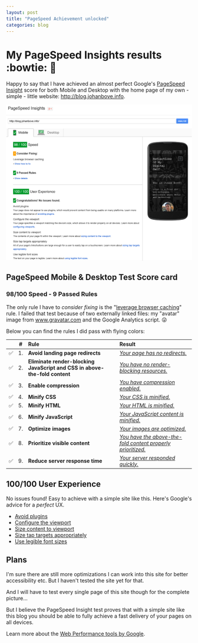 ```yaml
---
layout: post
title: "PageSpeed Achievement unlocked"
categories: blog
---
```


# My PageSpeed Insights results :bowtie: :triumph:

Happy to say that I have achieved an almost perfect Google's [PageSpeed Insight](https://developers.google.com/speed/pagespeed/insights/?url=blog.johanbove.info) score for both Mobile and Desktop with the home page of my own - simple - little website: http://blog.johanbove.info.

[![PageSpeed Insight score for the homepage of this site](/images/20150425-PageSpeedInsightsScore.png)](/images/20150425-PageSpeedInsightsScore.jpg)

## PageSpeed Mobile & Desktop Test Score card

### **98/100 Speed** - 9 Passed Rules

The only rule I have to *consider fixing* is the "[leverage browser caching](https://developers.google.com/speed/docs/insights/LeverageBrowserCaching)" rule. I failed that test because of two externally linked files: my "avatar" image from www.gravatar.com and the Google Analytics script. :stuck_out_tongue_winking_eye:

Below you can find the rules I did pass with flying colors:

| | # | Rule                         | Result                      |
|---|--|:-----------------------------|:----------------------------|
| :white_check_mark: | 1. | **Avoid landing page redirects** | [*Your page has no redirects.*](https://developers.google.com/speed/docs/insights/AvoidRedirects) |
|:white_check_mark: | 2. | **Eliminate render-blocking JavaScript and CSS in above-the-fold content** | [*You have no render-blocking resources.*](https://developers.google.com/speed/docs/insights/BlockingJS) |
| :white_check_mark: | 3. | **Enable compression** | [*You have compression enabled.*](https://developers.google.com/speed/docs/insights/EnableCompression) |
| :white_check_mark: | 4. | **Minify CSS** | [*Your CSS is minified.*](https://developers.google.com/speed/docs/insights/MinifyResources) |
| :white_check_mark: | 5. | **Minify HTML** | [*Your HTML is minified.*](https://developers.google.com/speed/docs/insights/MinifyResources) |
| :white_check_mark: | 6. | **Minify JavaScript** | [*Your JavaScript content is minified.*](https://developers.google.com/speed/docs/insights/MinifyResources) |
| :white_check_mark: | 7. | **Optimize images** | [*Your images are optimized.*](https://developers.google.com/speed/docs/insights/OptimizeImages) |
| :white_check_mark: | 8. | **Prioritize visible content** | [*You have the above-the-fold content properly prioritized.*](https://developers.google.com/speed/docs/insights/PrioritizeVisibleContent) |
| :white_check_mark: | 9. | **Reduce server response time** | [*Your server responded quickly.*](https://developers.google.com/speed/docs/insights/Server) |

## **100/100** User Experience

No issues found! Easy to achieve with a simple site like this. Here's Google's advice for a *perfect* UX.

* [Avoid plugins](https://developers.google.com/speed/docs/insights/AvoidPlugins)
* [Configure the viewport](https://developers.google.com/speed/docs/insights/ConfigureViewport)
* [Size content to viewport](https://developers.google.com/speed/docs/insights/SizeContentToViewport)
* [Size tap targets appropriately](https://developers.google.com/speed/docs/insights/SizeTapTargetsAppropriately)
* [Use legible font sizes](https://developers.google.com/speed/docs/insights/UseLegibleFontSizes)

## Plans

I'm sure there are still more optimizations I can work into this site for better accessibility etc. But I haven't tested the site yet for that.

And I will have to test every single page of this site though for the complete picture...

But I believe the PageSpeed Insight test proves that with a simple site like this blog you should be able to fully achieve a fast delivery of your pages on all devices.

Learn more about the [Web Performance tools by Google](https://developers.google.com/speed/pagespeed/).